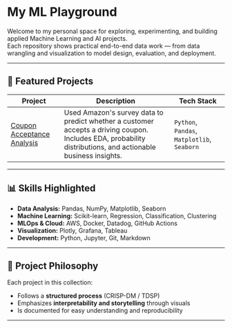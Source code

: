# My ML Playground

Welcome to my personal space for exploring, experimenting, and building applied Machine Learning and AI projects.  
Each repository shows practical end-to-end data work — from data wrangling and visualization to model design, evaluation, and deployment.

---

## 🚀 Featured Projects

| Project | Description | Tech Stack |
|----------|--------------|-------------|
| [Coupon Acceptance Analysis](https://github.com/ylucki/CouponAcceptanceAnalysis) | Used Amazon's survey data to predict whether a customer accepts a driving coupon. Includes EDA, probability distributions, and actionable business insights. | `Python`, `Pandas`, `Matplotlib`, `Seaborn` |


---

## 📊 Skills Highlighted

- **Data Analysis:** Pandas, NumPy, Matplotlib, Seaborn  
- **Machine Learning:** Scikit-learn, Regression, Classification, Clustering  
- **MLOps & Cloud:** AWS, Docker, Datadog, GitHub Actions  
- **Visualization:** Plotly, Grafana, Tableau  
- **Development:** Python, Jupyter, Git, Markdown

---

## 🧩 Project Philosophy

Each project in this collection:
- Follows a **structured process** (CRISP-DM / TDSP)  
- Emphasizes **interpretability and storytelling** through visuals  
- Is documented for easy understanding and reproducibility  

---

